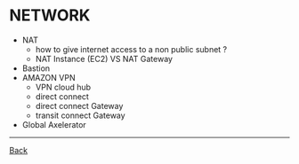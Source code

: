 NETWORK
==========

* NAT
    * how to give internet access to a non public subnet ?
    * NAT Instance (EC2) VS NAT Gateway
* Bastion
* AMAZON VPN
    * VPN cloud hub
    * direct connect
    * direct connect Gateway
    * transit connect Gateway
* Global Axelerator


---
[Back](/solution-architect)
